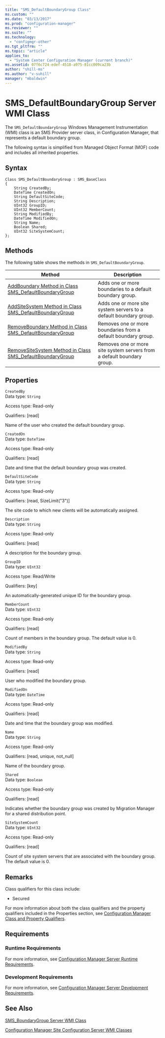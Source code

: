 ```yaml
---
title: "SMS_DefaultBoundaryGroup Class"
ms.custom: ""
ms.date: "03/13/2017"
ms.prod: "configuration-manager"
ms.reviewer: ""
ms.suite: ""
ms.technology:
  - "configmgr-other"
ms.tgt_pltfrm: ""
ms.topic: "article"
applies_to:
  - "System Center Configuration Manager (current branch)"
ms.assetid: 07f6c724-edef-4518-a975-81cc009ca23b
author: "shill-ms"
ms.author: "v-suhill"
manager: "mbaldwin"
---
```

# SMS_DefaultBoundaryGroup Server WMI Class

The `SMS_DefaultBoundaryGroup` Windows Management Instrumentation (WMI) class is an SMS Provider server class, in Configuration Manager, that represents a default boundary group.

 The following syntax is simplified from Managed Object Format (MOF) code and includes all inherited properties.  

## Syntax  

```  
Class SMS_DefaultBoundaryGroup : SMS_BaseClass  
{  
    String CreatedBy;
    DateTime CreatedOn;
    String DefaultSiteCode;
    String Description;
    UInt32 GroupID;
    UInt32 MemberCount;
    String ModifiedBy;
    DateTime ModifiedOn;
    String Name;
    Boolean Shared;
    UInt32 SiteSystemCount;
};  
```  

## Methods  
 The following table shows the methods in `SMS_DefaultBoundaryGroup`.  

|Method|Description|  
|------------|-----------------|  
|[AddBoundary Method in Class SMS_DefaultBoundaryGroup](../../../../../develop/reference/core/servers/configure/addboundary-method-in-class-sms-defaultboundarygroup.md)|Adds one or more boundaries to a default boundary group.|  
|[AddSiteSystem Method in Class SMS_DefaultBoundaryGroup](../../../../../develop/reference/core/servers/configure/addsitesystem-method-in-class-sms-defaultboundarygroup.md)|Adds one or more site system servers to a default boundary group.|
|[RemoveBoundary Method in Class SMS_DefaultBoundaryGroup](../../../../../develop/reference/core/servers/configure/removeboundary-method-in-class-sms-defaultboundarygroup.md)|Removes one or more boundaries from a default boundary group.|  
|[RemoveSiteSystem Method in Class SMS_DefaultBoundaryGroup](../../../../../develop/reference/core/servers/configure/removesitesystem-method-in-class-sms-defaultboundarygroup.md)|Removes one or more site system servers from a default boundary group.|

## Properties  
 `CreatedBy`  
 Data type: `String`  

 Access type: Read-only  

 Qualifiers: [read]  

 Name of the user who created the default boundary group.

 `CreatedOn`  
 Data type: `DateTime`  

 Access type: Read-only  

 Qualifiers: [read]  

 Date and time that the default boundary group was created.

 `DefaultSiteCode`  
 Data type: `String`  

 Access type: Read-only  

 Qualifiers: [read, SizeLimit("3")]  

 The site code to which new clients will be automatically assigned.

 `Description`  
 Data type: `String`  

 Access type: Read-only  

 Qualifiers: [read]  

 A description for the boundary group.

 `GroupID`  
 Data type: `UInt32`  

 Access type: Read/Write  

 Qualifiers: [key]  

 An automatically-generated unique ID for the boundary group.

 `MemberCount`  
 Data type: `UInt32`  

 Access type: Read-only  

 Qualifiers: [read]  

 Count of members in the boundary group. The default value is 0.

 `ModifiedBy`  
 Data type: `String`  

 Access type: Read-only  

 Qualifiers: [read]  

 User who modified the boundary group.

 `ModifiedOn`  
 Data type: `DateTime`  

 Access type: Read-only  

 Qualifiers: [read]  

 Date and time that the boundary group was modified.

 `Name`  
 Data type: `String`  

 Access type: Read-only  

 Qualifiers: [read, unique, not_null]  

 Name of the boundary group.

 `Shared`  
 Data type: `Boolean`  

 Access type: Read-only  

 Qualifiers: [read]  

 Indicates whether the boundary group was created by Migration Manager for a shared distribution point.

`SiteSystemCount`  
 Data type: `UInt32`  

 Access type: Read-only  

 Qualifiers: [read]  

 Count of site system servers that are associated with the boundary group. The default value is 0.


## Remarks

 Class qualifiers for this class include:

 -   Secured

 For more information about both the class qualifiers and the property qualifiers included in the Properties section, see [Configuration Manager Class and Property Qualifiers](../../../../../develop/reference/misc/class-and-property-qualifiers.md).

## Requirements  

### Runtime Requirements  
 For more information, see [Configuration Manager Server Runtime Requirements](../../../../../develop/core/reqs/server-runtime-requirements.md).  

### Development Requirements  
 For more information, see [Configuration Manager Server Development Requirements](../../../../../develop/core/reqs/server-development-requirements.md).  

 ## See Also   
 [SMS_BoundaryGroup Server WMI Class](../../../../../develop/reference/core/servers/configure/sms_boundarygroup-server-wmi-class.md)

 [Configuration Manager Site Configuration Server WMI Classes](../../../../../develop/reference/core/servers/configure/site-configuration-server-wmi-classes.md)
